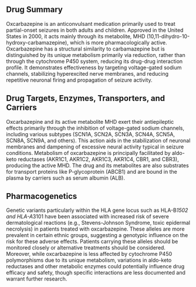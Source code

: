 ## Drug Summary
Oxcarbazepine is an anticonvulsant medication primarily used to treat partial-onset seizures in both adults and children. Approved in the United States in 2000, it acts mainly through its metabolite, MHD (10,11-dihydro-10-hydroxy-carbamazepine), which is more pharmacologically active. Oxcarbazepine has a structural similarity to carbamazepine but is distinguished by its unique metabolism primarily via reduction, rather than through the cytochrome P450 system, reducing its drug-drug interaction profile. It demonstrates effectiveness by targeting voltage-gated sodium channels, stabilizing hyperexcited nerve membranes, and reducing repetitive neuronal firing and propagation of seizure activity.

## Drug Targets, Enzymes, Transporters, and Carriers
Oxcarbazepine and its active metabolite MHD exert their antiepileptic effects primarily through the inhibition of voltage-gated sodium channels, including various subtypes (SCN1A, SCN2A, SCN3A, SCN4A, SCN5A, SCN8A, SCN9A, and others). This action aids in the stabilization of neuronal membranes and dampening of excessive neural activity typical in seizure conditions. Metabolism of oxcarbazepine is principally facilitated by aldo-keto reductases (AKR1C1, AKR1C2, AKR1C3, AKR1C4, CBR1, and CBR3), producing the active MHD. The drug and its metabolites are also substrates for transport proteins like P-glycoprotein (ABCB1) and are bound in the plasma by carriers such as serum albumin (ALB).

## Pharmacogenetics
Genetic variants particularly within the HLA gene locus such as HLA-B*1502 and HLA-A*3101 have been associated with increased risk of severe dermatological reactions (e.g., Stevens-Johnson Syndrome, toxic epidermal necrolysis) in patients treated with oxcarbazepine. These alleles are more prevalent in certain ethnic groups, suggesting a genotypic influence on the risk for these adverse effects. Patients carrying these alleles should be monitored closely or alternative treatments should be considered. Moreover, while oxcarbazepine is less affected by cytochrome P450 polymorphisms due to its unique metabolism, variations in aldo-keto reductases and other metabolic enzymes could potentially influence drug efficacy and safety, though specific interactions are less documented and warrant further research.